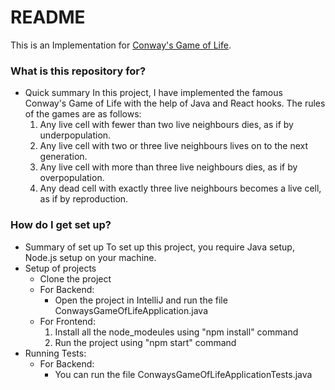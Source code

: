 
# README #

This is an Implementation for [Conway's Game of Life](https://en.wikipedia.org/wiki/Conway%27s_Game_of_Life).
### What is this repository for? ###


* Quick summary
    In this project, I have implemented the famous Conway's Game of Life  with the help of Java and React hooks.
    The rules of the games are as follows: 
    1. Any live cell with fewer than two live neighbours dies, as if by underpopulation.
    2. Any live cell with two or three live neighbours lives on to the next generation.
    3. Any live cell with more than three live neighbours dies, as if by overpopulation.
    4. Any dead cell with exactly three live neighbours becomes a live cell, as if by reproduction.


### How do I get set up? ###

* Summary of set up
    To set up this project, you require Java setup, Node.js setup on your machine.
* Setup of projects
    * Clone the project
    * For Backend: 
        * Open the project in IntelliJ and run the file ConwaysGameOfLifeApplication.java
    * For Frontend:
        1. Install all the node_modeules using "npm install" command
        2. Run the project using "npm start" command
* Running Tests:
    * For Backend: 
        * You can run the file ConwaysGameOfLifeApplicationTests.java

